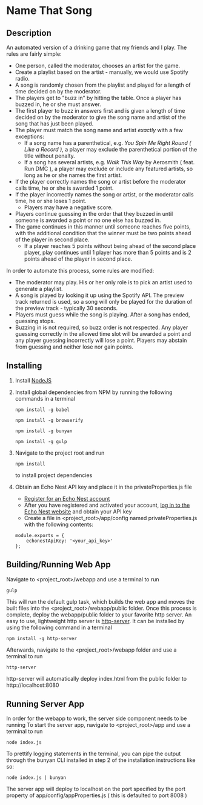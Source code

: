 Name That Song
==============

Description
-----------
An automated version of a drinking game that my friends and I play.  The rules are fairly simple:
   * One person, called the moderator, chooses an artist for the game.
   * Create a playlist based on the artist - manually, we would use Spotify radio.
   * A song is randomly chosen from the playlist and played for a length of time decided on by the moderator.
   * The players get to "buzz in" by hitting the table. Once a player has buzzed in, he or she must answer.
   * The first player to buzz in answers first and is given a length of time decided on by the moderator to give the song name and artist of the song that has just been played.
   * The player must match the song name and artist *exactly* with a few exceptions:
     * If a song name has a parenthetical, e.g. *You Spin Me Right Round ( Like a Record )*, a player may exclude the parenthetical portion of the title without penalty.
     * If a song has several artists, e.g. *Walk This Way* by Aerosmith ( feat. Run DMC ), a player may exclude or include any featured artists, so long as he or she names the first artist.
   * If the player correctly names the song or artist before the moderator calls time, he or she is awarded 1 point.
   * If the player incorrectly names the song or artist, or the moderator calls time, he or she loses 1 point.
     * Players may have a negative score.
   * Players continue guessing in the order that they buzzed in until someone is awarded a point or no one else has buzzed in.
   * The game continues in this manner until someone reaches five points, with the additional condition that the winner must be two points ahead of the player in second place.
     * If a player reaches 5 points without being ahead of the second place player, play continues until 1 player has more than 5 points and is 2 points ahead of the player in second place.
     
In order to automate this process, some rules are modified: 
   * The moderator may play. His or her only role is to pick an artist used to generate a playlist.
   * A song is played by looking it up using the Spotify API.  The preview track returned is used, so a song will only be played for the duration of the preview track - typically 30 seconds.
   * Players must guess while the song is playing.  After a song has ended, guessing stops.
   * Buzzing in is not required, so buzz order is not respected.  Any player guessing correctly in the allowed time slot will be awarded a point and any player guessing incorrectly will lose a point.  Players may abstain from guessing and neither lose nor gain points.
   
Installing
----------
1. Install [NodeJS](https://nodejs.org/)
2. Install global dependencies from NPM by running the following commands in a terminal
  
   ```
   npm install -g babel
   ```
  
   ```
   npm install -g browserify
   ```
  
   ```
   npm install -g bunyan
   ```
  
   ```
   npm install -g gulp
   ```
  
3. Navigate to the project root and run

   ```
   npm install
   ```
   
   to install project dependencies
   
4. Obtain an Echo Nest API key and place it in the privateProperties.js file
   * [Register for an Echo Nest account](https://developer.echonest.com/account/register)
   * After you have registered and activated your account, [log in to the Echo Nest website](https://developer.echonest.com/account/login) and obtain your API key
   * Create a file in &lt;project_root&gt;/app/config named privateProperties.js with the following contents:
   
    ```
    module.exports = {
        echonestApiKey: '<your_api_key>'
    };
    ```
   
Building/Running Web App
------------------------
Navigate to &lt;project_root&gt;/webapp and use a terminal to run

    gulp

This will run the default gulp task, which builds the web app and moves the built files into the &lt;project_root&gt;/webapp/public folder.
Once this process is complete, deploy the webapp/public folder to your favorite http server.  An easy to use, lightweight http server is [http-server](https://www.npmjs.com/package/http-server).
It can be installed by using the following command in a terminal

    npm install -g http-server

Afterwards, navigate to the &lt;project_root&gt;/webapp folder and use a terminal to run

    http-server

http-server will automatically deploy index.html from the public folder to http://localhost:8080
   
Running Server App
------------------
In order for the webapp to work, the server side component needs to be running
To start the server app, navigate to &lt;project_root&gt;/app and use a terminal to run

    node index.js

To prettify logging statements in the terminal, you can pipe the output through the bunyan CLI installed in step 2 of the installation instructions like so:

    node index.js | bunyan

The server app will deploy to localhost on the port specified by the port property of app/config/appProperties.js ( this is defaulted to port 8008 )
